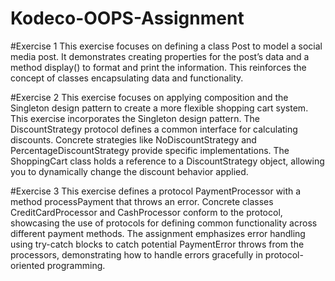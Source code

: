 # Kodeco-OOPS-Assignment

#Exercise 1
This exercise focuses on defining a class Post to model a social media post. It demonstrates creating properties for the post’s data and a method display() to format and print the information. This reinforces the concept of classes encapsulating data and functionality.

#Exercise 2
This exercise focuses on applying composition and the Singleton design pattern to create a more flexible shopping cart system.
This exercise incorporates the Singleton design pattern. The DiscountStrategy protocol defines a common interface for calculating discounts. Concrete strategies like NoDiscountStrategy and PercentageDiscountStrategy provide specific implementations. The ShoppingCart class holds a reference to a DiscountStrategy object, allowing you to dynamically change the discount behavior applied.

#Exercise 3
This exercise defines a protocol PaymentProcessor with a method processPayment that throws an error. Concrete classes CreditCardProcessor and CashProcessor conform to the protocol, showcasing the use of protocols for defining common functionality across different payment methods. The assignment emphasizes error handling using try-catch blocks to catch potential PaymentError throws from the processors, demonstrating how to handle errors gracefully in protocol-oriented programming.

